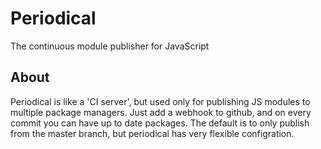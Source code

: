 Periodical
==========

The continuous module publisher for JavaScript

About
-----

Periodical is like a 'CI server', but used only for publishing JS modules to multiple package managers. Just add a webhook to github, and on every commit you can have up to date packages. The default is to only publish from the master branch, but periodical has very flexible configration.